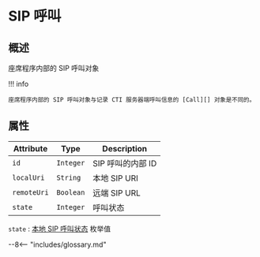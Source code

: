 # SIP 呼叫

## 概述

座席程序内部的 SIP 呼叫对象

!!! info

    座席程序内部的 SIP 呼叫对象与记录 CTI 服务器端呼叫信息的 [Call][] 对象是不同的。

## 属性

| Attribute   | Type      | Description       |
| ----------- | --------- | ----------------- |
| `id`        | `Integer` | SIP 呼叫的内部 ID |
| `localUri`  | `String`  | 本地 SIP URI      |
| `remoteUri` | `Boolean` | 远端 SIP URL      |
| `state`     | `Integer` | 呼叫状态          |

`state`
: [本地 SIP 呼叫状态][] 枚举值

[call]: call.md
[本地 sip 呼叫状态]: enums.md#本地-sip-呼叫状态

--8<-- "includes/glossary.md"
